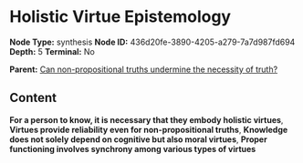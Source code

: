 # Holistic Virtue Epistemology

**Node Type:** synthesis
**Node ID:** 436d20fe-3890-4205-a279-7a7d987fd694
**Depth:** 5
**Terminal:** No

**Parent:** [Can non-propositional truths undermine the necessity of truth?](can-non-propositional-truths-undermine-the-necessity-of-truth-antithesis-cfad3d76-e9d2-42cd-b16e-3a08b29d7310.md)

## Content

**For a person to know, it is necessary that they embody holistic virtues**, **Virtues provide reliability even for non-propositional truths**, **Knowledge does not solely depend on cognitive but also moral virtues**, **Proper functioning involves synchrony among various types of virtues**
